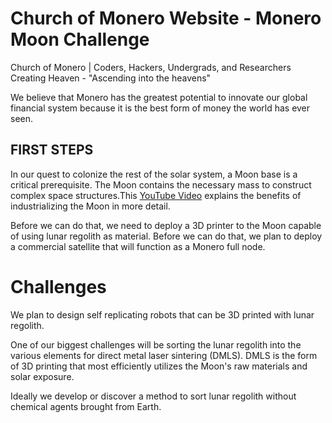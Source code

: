 # Church of Monero Website - Monero Moon Challenge

Church of Monero | Coders, Hackers, Undergrads, and Researchers Creating Heaven - "Ascending into the heavens" 

We believe that Monero has the greatest potential to innovate our global financial system because it is the best form of money the world has ever seen.

## FIRST STEPS

In our quest to colonize the rest of the solar system, a Moon base is a critical prerequisite. The Moon contains the necessary mass to construct complex space structures.This [YouTube Video](https://www.youtube.com/watch?v=bGcvv3683Os) explains the benefits of industrializing the Moon in more detail.

Before we can do that, we need to deploy a 3D printer to the Moon capable of using lunar regolith as material. Before we can do that, we plan to deploy a commercial satellite that will function as a Monero full node.

# Challenges

We plan to design self replicating robots that can be 3D printed with lunar regolith.

One of our biggest challenges will be sorting the lunar regolith into the various elements for direct metal laser sintering (DMLS). DMLS is the form of 3D printing that most efficiently utilizes the Moon's raw materials and solar exposure.

Ideally we develop or discover a method to sort lunar regolith without chemical agents brought from Earth.
